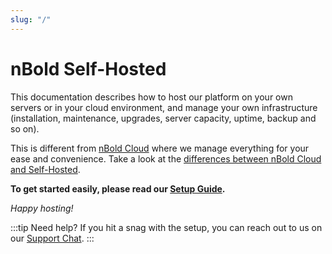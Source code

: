 ```yaml
---
slug: "/"
---
```


# nBold Self-Hosted
This documentation describes how to host our platform on your own servers or in your cloud environment, and manage your own infrastructure (installation, maintenance, upgrades, server capacity, uptime, backup and so on).

This is different from [nBold Cloud](https://nbold.co) where we manage everything for your ease and convenience. Take a look at the [differences between nBold Cloud and Self-Hosted](/abstract/cloud-vs-self-hosted).

**To get started easily, please read our [Setup Guide](./installation/README.md).**

*Happy hosting!*

:::tip Need help?
If you hit a snag with the setup, you can reach out to us on our <a href="#" onclick="Intercom('show')">Support Chat</a>.
:::

